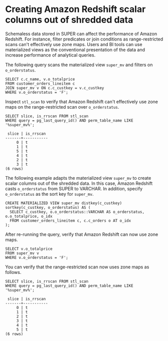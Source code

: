 # Creating Amazon Redshift scalar columns out of shredded data<a name="r_create_scalar"></a>

Schemaless data stored in SUPER can affect the performance of Amazon Redshift\. For instance, filter predicates or join conditions as range\-restricted scans can't effectively use zone maps\. Users and BI tools can use materialized views as the conventional presentation of the data and increase performance of analytical queries\.

The following query scans the materialized view `super_mv` and filters on `o_orderstatus`\.

```
SELECT c.c_name, v.o_totalprice
FROM customer_orders_lineitem c
JOIN super_mv v ON c.c_custkey = v.c_custkey
WHERE v.o_orderstatus = 'F';
```

Inspect `stl_scan` to verify that Amazon Redshift can't effectively use zone maps on the range\-restricted scan over `o_orderstatus`\.

```
SELECT slice, is_rrscan FROM stl_scan
WHERE query = pg_last_query_id() AND perm_table_name LIKE '%super_mv%';

 slice | is_rrscan 
-------+-----------
     0 | t
     1 | t
     5 | t
     4 | t
     2 | t
     3 | t
(6 rows)
```

The following example adapts the materialized view `super_mv` to create scalar columns out of the shredded data\. In this case, Amazon Redshift casts `o_orderstatus` from SUPER to VARCHAR\. In addition, specify `o_orderstatus` as the sort key for `super_mv`\.

```
CREATE MATERIALIZED VIEW super_mv distkey(c_custkey) sortkey(c_custkey, o_orderstatus) AS (
  SELECT c_custkey, o.o_orderstatus::VARCHAR AS o_orderstatus, o.o_totalprice, o_idx
  FROM customer_orders_lineitem c, c.c_orders o AT o_idx
);
```

After re\-running the query, verify that Amazon Redshift can now use zone maps\.

```
SELECT v.o_totalprice
FROM super_mv v
WHERE v.o_orderstatus = 'F';
```

You can verify that the range\-restricted scan now uses zone maps as follows\.

```
SELECT slice, is_rrscan FROM stl_scan
WHERE query = pg_last_query_id() AND perm_table_name LIKE '%super_mv%';

 slice | is_rrscan 
-------+-----------
     0 | t
     1 | t
     2 | t
     3 | t
     4 | t
     5 | t
(6 rows)
```